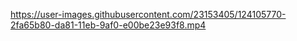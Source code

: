 

https://user-images.githubusercontent.com/23153405/124105770-2fa65b80-da81-11eb-9af0-e00be23e93f8.mp4


